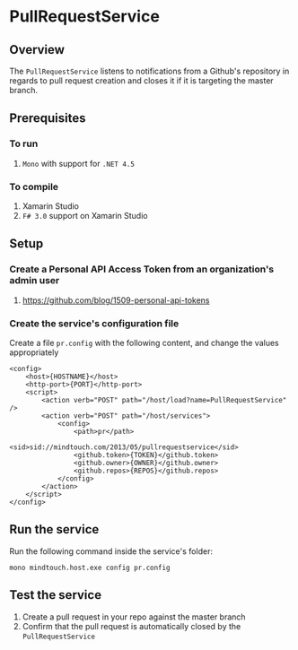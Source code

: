 PullRequestService
==================

## Overview

The `PullRequestService` listens to notifications from a Github's repository in regards to pull request
creation and closes it if it is targeting the master branch.

## Prerequisites
### To run
1. `Mono` with support for `.NET 4.5`

### To compile
1. Xamarin Studio
2. `F# 3.0` support on Xamarin Studio

## Setup

### Create a Personal API Access Token from an organization's admin user
1. <https://github.com/blog/1509-personal-api-tokens>

### Create the service's configuration file
Create a file `pr.config` with the following content, and change the values appropriately

```
<config>
	<host>{HOSTNAME}</host>
	<http-port>{PORT}</http-port>
	<script>
		<action verb="POST" path="/host/load?name=PullRequestService" />
		<action verb="POST" path="/host/services">
			<config>
				<path>pr</path>
				<sid>sid://mindtouch.com/2013/05/pullrequestservice</sid>
				<github.token>{TOKEN}</github.token>
				<github.owner>{OWNER}</github.owner>
				<github.repos>{REPOS}</github.repos>
			</config>
		</action>
	</script>
</config>
```

## Run the service
Run the following command inside the service's folder:

`mono mindtouch.host.exe config pr.config`

## Test the service
1. Create a pull request in your repo against the master branch
2. Confirm that the pull request is automatically closed by the `PullRequestService`

